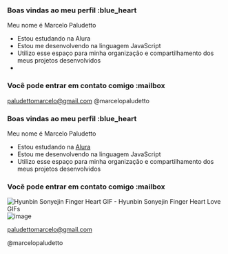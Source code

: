 ### Boas vindas ao meu perfil :blue_heart 

Meu nome é Marcelo Paludetto

- Estou estudando na Alura
- Estou me desenvolvendo na linguagem JavaScript
- Utilizo esse espaço para minha organização e compartilhamento dos meus projetos desenvolvidos
- 
### Você pode entrar em contato comigo :mailbox

paludettomarcelo@gmail.com
@marcelopaludetto

### Boas vindas ao meu perfil :blue_heart

Meu nome é Marcelo Paludetto

- Estou estudando na [Alura](https://www.alura.com.br)
- Estou me desenvolvendo na linguagem JavaScript
- Utilizo esse espaço para minha organização e compartilhamento dos meus projetos desenvolvidos

### Você pode entrar em contato comigo :mailbox
<img src="https://media1.tenor.com/m/oZyMJZnGyMwAAAAd/hyunbin-sonyejin-finger-heart.gif" alt="Hyunbin Sonyejin Finger Heart GIF - Hyunbin Sonyejin Finger Heart Love GIFs"/>![image](https://github.com/stefanyalvesS2/StefanyalvesS2/assets/173272971/77bacd3e-206c-4914-8913-3c8d45f63c2e)

paludettomarcelo@gmail.com

@marcelopaludetto


